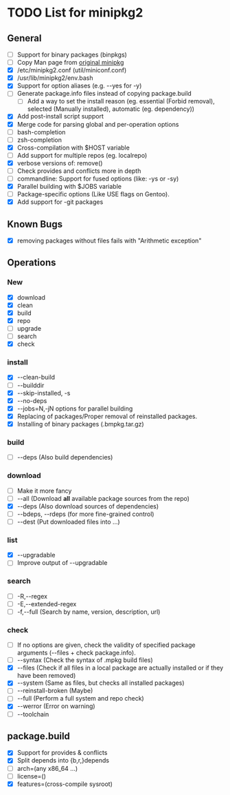 # TODO List for minipkg2


## General
- [ ] Support for binary packages (binpkgs)
- [ ] Copy Man page from [original minipkg](https://github.com/riscygeek/micro-linux/blob/e5e44de4fb51311958726bf58a0148af3f2b28dc/minipkg/minipkg.8)
- [x] /etc/minipkg2.conf (util/miniconf.conf)
- [x] /usr/lib/minipkg2/env.bash
- [x] Support for option aliases (e.g. --yes for -y)
- [ ] Generate package.info files instead of copying package.build
  - [ ] Add a way to set the install reason (eg. essential (Forbid removal), selected (Manually installed), automatic (eg. dependency))
- [x] Add post-install script support
- [x] Merge code for parsing global and per-operation options
- [ ] bash-completion
- [ ] zsh-completion
- [x] Cross-compilation with $HOST variable
- [ ] Add support for multiple repos (eg. localrepo)
- [x] verbose versions of: remove()
- [ ] Check provides and conflicts more in depth
- [ ] commandline: Support for fused options (like: -ys or -sy)
- [x] Parallel building with \$JOBS variable
- [ ] Package-specific options (Like USE flags on Gentoo).
- [x] Add support for -git packages

## Known Bugs
- [x] removing packages without files fails with "Arithmetic exception"

## Operations

### New
- [x] download
- [x] clean
- [x] build
- [x] repo
- [ ] upgrade
- [ ] search
- [x] check

### install
- [x] --clean-build
- [ ] --builddir
- [x] --skip-installed, -s
- [x] --no-deps
- [x] --jobs=N,-jN options for parallel building
- [x] Replacing of packages/Proper removal of reinstalled packages.
- [x] Installing of binary packages (.bmpkg.tar.gz)

### build
- [ ] --deps (Also build dependencies)

### download
- [ ] Make it more fancy
- [ ] --all (Download **all** available package sources from the repo)
- [x] --deps (Also download sources of dependencies)
- [ ] --bdeps, --rdeps (for more fine-grained control)
- [ ] --dest (Put downloaded files into ...)

### list
- [x] --upgradable
- [ ] Improve output of --upgradable

### search
- [ ] -R,--regex
- [ ] -E,--extended-regex
- [ ] -f,--full (Search by name, version, description, url)

### check
- [ ] If no options are given, check the validity of specified package arguments (--files + check package.info).
- [ ] --syntax (Check the syntax of .mpkg build files)
- [x] --files (Check if all files in a local package are actually installed or if they have been removed)
- [x] --system (Same as files, but checks all installed packages)
- [ ] --reinstall-broken (Maybe)
- [ ] --full (Perform a full system and repo check)
- [x] --werror (Error on warning)
- [ ] --toolchain

## package.build
- [x] Support for provides & conflicts
- [x] Split depends into {b,r,}depends
- [ ] arch=(any x86_64 ...)
- [ ] license=()
- [x] features=(cross-compile sysroot)
